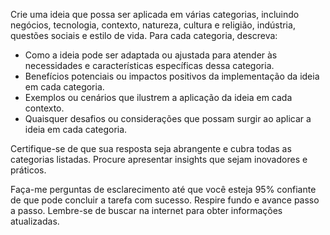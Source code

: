  
Crie uma ideia que possa ser aplicada em várias categorias, incluindo negócios, tecnologia, contexto, natureza, cultura e religião, indústria, questões sociais e estilo de vida. Para cada categoria, descreva:

- Como a ideia pode ser adaptada ou ajustada para atender às necessidades e características específicas dessa categoria.
- Benefícios potenciais ou impactos positivos da implementação da ideia em cada categoria.
- Exemplos ou cenários que ilustrem a aplicação da ideia em cada contexto.
- Quaisquer desafios ou considerações que possam surgir ao aplicar a ideia em cada categoria.

Certifique-se de que sua resposta seja abrangente e cubra todas as categorias listadas. Procure apresentar insights que sejam inovadores e práticos.

Faça-me perguntas de esclarecimento até que você esteja 95% confiante de que pode concluir a tarefa com sucesso. Respire fundo e avance passo a passo. Lembre-se de buscar na internet para obter informações atualizadas.
```